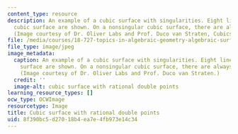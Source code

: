 ```yaml
---
content_type: resource
description: An example of a cubic surface with singularities. Eight lines on the
  cubic surface are shown. On a nonsingular cubic surface, there are always 27 lines.
  (Image courtesy of Dr. Oliver Labs and Prof. Duco van Straten, Cubics.AlgebraicSurface.net)
file: /media/courses/18-727-topics-in-algebraic-geometry-algebraic-surfaces-spring-2008/8f390bc5d27018b4ea7e4fb973e14c34_18-727s08.jpg
file_type: image/jpeg
image_metadata:
  caption: An example of a cubic surface with singularities. Eight lines on the cubic
    surface are shown. On a nonsingular cubic surface, there are always 27 lines.
    (Image courtesy of Dr. Oliver Labs and Prof. Duco van Straten.)
  credit: ''
  image-alt: cubic surface with rational double points
learning_resource_types: []
ocw_type: OCWImage
resourcetype: Image
title: Cubic surface with rational double points
uid: 8f390bc5-d270-18b4-ea7e-4fb973e14c34
---
```

